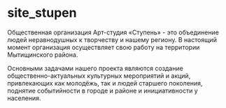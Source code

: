 # site_stupen
Общественная организация Арт-студия «Ступень» - это 
объединение людей неравнодушных к творчеству и нашему региону. 
В настоящий момент организация осуществляет свою работу на территории Мытищинского района. 

Основными задачами нашего проекта являются создание общественно-актуальных 
культурных мероприятий и акций, привлекающих как молодёжь, так и людей 
старшего поколения, поднятие событийности в городе и районе и инициативности у населения.
